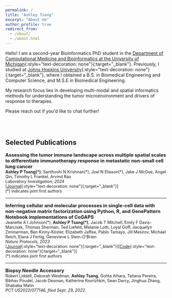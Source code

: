 ```yaml
---
permalink: /
title: "Ashley Tsang"
excerpt: "About me"
author_profile: true
redirect_from: 
  - /about/
  - /about.html
---
```




Hello! I am a second-year Bioinformatics PhD student in the [Department of Computational Medicine and Bioinformatics at the University of Michigan](https://medschool.umich.edu/departments/computational-medicine-bioinformatics){:style="text-decoration: none"}{:target="_blank"}. Previously, I studied at [Johns Hopkins University](https://www.jhu.edu){:style="text-decoration: none"}{:target="_blank"}, where I obtained a B.S. in Biomedical Engineering and Computer Science, and M.S.E in Biomedical Engineering.

My research focus lies in developing multi-modal and spatial informatics methods for understanding the tumor microenvironment and drivers of response to therapies.

Please reach out if you'd like to chat further!

<br/><br/>

## Selected Publications

<span style="font-size:1.05em;">**Assessing the tumor immune landscape across multiple spatial scales to differentiate immunotherapy response in metastatic non-small cell lung cancer**</span>  
<span style="font-size:0.9em;">
**Ashley P Tsang(\*)**, Santhoshi N Krishnan(\*), Joel N Eliason(\*), Jake J McGue, Angel Qin, Timothy L Frankel, Arvind Rao  
*Laboratory Investigation, 2024*  
[[Journal](https://laboratoryinvestigation.org/article/S0023-6837(24)01826-9/fulltext){:style="text-decoration: none"}{:target="_blank"}]  
(\*) indicates joint first authors  

---  

<span style="font-size:1.05em;">**Inferring cellular and molecular processes in single-cell data with non-negative matrix factorization using Python, R, and GenePattern Notebook implementations of CoGAPS**</span>  
<span style="font-size:0.9em;">
Jeanette A I Johnson(\*), **Ashley P Tsang(\*)**, Jacob T Mitchell, Emily F Davis-Marcisak, Thomas Sherman, Ted Liefeld, Melanie Loth, Loyal Goff, Jacquelyn Zimmerman, Ben Kinny-Köster, Elizabeth Jaffee, Pablo Tamayo, Jill Mesirov, Michael Reich, Elana J Fertig, Genevieve L Stein-O'Brien  
*Nature Protocols, 2023*  
[[Journal](https://www.nature.com/articles/s41596-023-00892-x){:style="text-decoration: none"}{:target="_blank"}][[Code](https://github.com/FertigLab/pycogaps){:style="text-decoration: none"}{:target="_blank"}]  
(\*) indicates joint first authors  

---  

<span style="font-size:1.05em;">**Biopsy Needle Accessory**</span>  
<span style="font-size:0.9em;">
Robert Liddell, Deborah Weidman, **Ashley Tsang**, Gohta Aihara, Tatiana Pereira, Bibhav Poudel, Jacob Desman, Katherine Kovrizhkin, Sean Darcy, Jinghua Zhang, Shababa Matin      
*PCT US2022/077146, filed Sept. 29, 2022.*  
  

